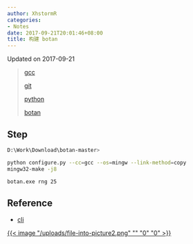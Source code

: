 ```yaml
---
author: XhstormR
categories:
- Notes
date: 2017-09-21T20:01:46+08:00
title: 构建 botan
---
```


<!--more-->

Updated on 2017-09-21

> [gcc](https://sourceforge.net/projects/mingw-w64/files/Toolchains%20targetting%20Win64/Personal%20Builds/mingw-builds/7.1.0/threads-posix/seh/)
>
> [git](https://github.com/git-for-windows/git/releases/latest)
>
> [python](https://www.python.org/ftp/python/3.6.2/python-3.6.2-embed-amd64.zip)
>
> [botan](https://github.com/randombit/botan/archive/master.zip)

## Step
```bash
D:\Work\Download\botan-master>

python configure.py --cc=gcc --os=mingw --link-method=copy
mingw32-make -j8

botan.exe rng 25
```

## Reference
* [cli](https://botan.randombit.net/manual/cli.html)

[{{< image "/uploads/file-into-picture2.png" "" "0" "0" >}}](http://ww4.sinaimg.cn/large/a15b4afegy1fjrn1rzmqpj203k03k4pn)
